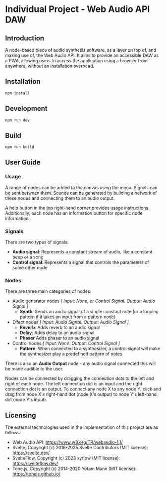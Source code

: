 # Individual Project - Web Audio API DAW

## Introduction

A node-based piece of audio synthesis software, as a layer on top of, and making use of, the Web Audio API. It aims to provide an accessible DAW as a PWA, allowing users to access the application using a browser from anywhere, without an installation overhead.

## Installation

```sh
npm install
```

## Development

```sh
npm run dev
```

## Build

```sh
npm run build
```

## User Guide

### Usage

A range of nodes can be added to the canvas using the menu. Signals can be sent between them. Sounds can be generated by building a network of these nodes and connecting them to an audio output.

A help button in the top right-hand corner provides usage instructions. Additionally, each node has an information button for specific node information.

### Signals

There are two types of signals:

 - **Audio signal**: Represents a constant stream of audio, like a constant beep or a song
 - **Control signal**: Represents a signal that controls the parameters of some other node

### Nodes

There are three main categories of nodes:
 - Audio generator nodes *[ Input: None, or Control Signal. Output: Audio Signal ]*
   - **Synth**: Sends an audio signal of a single constant note (or a looping pattern if it takes an input from a pattern node)
 - Effect nodes *[ Input: Audio Signal. Output: Audio Signal ]*
   - **Reverb**: Adds reverb to an audio signal
   - **Delay**: Adds delay to an audio signal
   - **Phaser** Adds phaser to an audio signal
 - Control nodes *[ Input: None. Output: Control Signal ]*
   - **Pattern**: When connected to a synthesizer, a control signal will make the synthesizer play a predefined pattern of notes

There is also an **Audio Output** node - any audio signal connected this will be made audible to the user.

Nodes can be connected by dragging the connection dots to the left and right of each node. The left connection dot is an input and the right connection dot is an output. To connect any node X to any node Y, click and drag from node X's right-hand dot (node X's output) to node Y's left-hand dot (node Y's input).

## Licensing

The external technologies used in the implementation of this project are as follows:

 - Web Audio API: https://www.w3.org/TR/webaudio-1.1/
 - Svelte, Copyright (c) 2016-2025 Svelte Contributors (MIT license): https://svelte.dev/
 - SvelteFlow, Copyright (c) 2023 xyflow (MIT license): https://svelteflow.dev/
 - Tone.js, Copyright (c) 2014-2020 Yotam Mann (MIT license): https://tonejs.github.io/